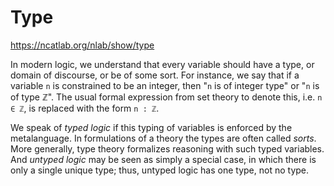 # Type

https://ncatlab.org/nlab/show/type

In modern logic, we understand that every variable should have a type, or domain of discourse, or be of some sort. For instance, we say that if a variable `n` is constrained to be an integer, then "`n` is of integer type" or "`n` is of type ℤ". The usual formal expression from set theory to denote this, i.e. `n ∈ ℤ`, is replaced with the form `n : ℤ`.

We speak of *typed logic* if this typing of variables is enforced by the metalanguage. In formulations of a theory the types are often called *sorts*. More generally, type theory formalizes reasoning with such typed variables. And *untyped logic* may be seen as simply a special case, in which there is only a single unique type; thus, untyped logic has one type, not no type.
